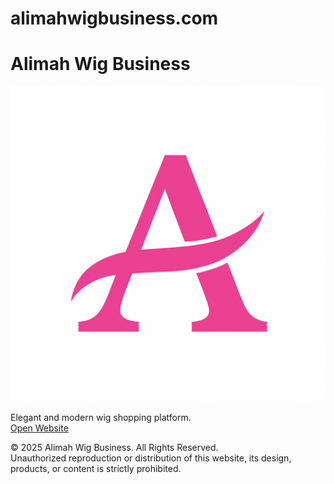 # alimahwigbusiness.com
# Alimah Wig Business

![Logo](logo.png)

Elegant and modern wig shopping platform.  
[Open Website](alimah.html)

© 2025 Alimah Wig Business. All Rights Reserved.  
Unauthorized reproduction or distribution of this website, its design, products, or content is strictly prohibited.
